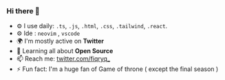 ### Hi there 👋

- ⚙️ I use daily: `.ts`, `.js`, `.html`, `.css`, `.tailwind`, `.react`.
- ⚙️ Ide : `neovim` , `vscode`
- 🌍 I'm mostly active on **Twitter**
- 🌱 Learning all about **Open Source**
- 📫 Reach me: [twitter.com/fiqryq_](https://twitter.com/fiqryq_)
- ⚡️ Fun fact: I'm a huge fan of Game of throne ( except the final season )

